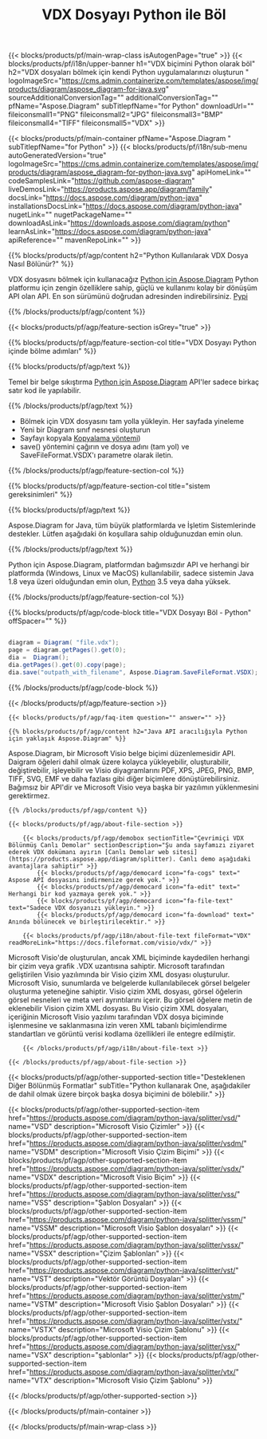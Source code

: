 ﻿---
title: VDX Dosyayı Python ile Böl
weight: 1400
url: /tr/python-java/splitter/vdx/ 
description: Herhangi bir Python tabanlı uygulamada vdx dosyasını bölmek için Python kaynak kodu. 
---
{{< blocks/products/pf/main-wrap-class isAutogenPage="true" >}}
{{< blocks/products/pf/i18n/upper-banner h1="VDX biçimini Python olarak böl" h2="VDX dosyaları bölmek için kendi Python uygulamalarınızı oluşturun " logoImageSrc="https://cms.admin.containerize.com/templates/aspose/img/products/diagram/aspose_diagram-for-java.svg" sourceAdditionalConversionTag="" additionalConversionTag="" pfName="Aspose.Diagram" subTitlepfName="for Python" downloadUrl="" fileiconsmall1="PNG" fileiconsmall2="JPG" fileiconsmall3="BMP" fileiconsmall4="TIFF" fileiconsmall5="VDX" >}}

{{< blocks/products/pf/main-container pfName="Aspose.Diagram " subTitlepfName="for Python" >}}
{{< blocks/products/pf/i18n/sub-menu autoGeneratedVersion="true" logoImageSrc="https://cms.admin.containerize.com/templates/aspose/img/products/diagram/aspose_diagram-for-python-java.svg" apiHomeLink="" codeSamplesLink="https://github.com/aspose-diagram" liveDemosLink="https://products.aspose.app/diagram/family" docsLink="https://docs.aspose.com/diagram/python-java" installationsDocsLink="https://docs.aspose.com/diagram/python-java" nugetLink="" nugetPackageName="" downloadAsLink="https://downloads.aspose.com/diagram/python" learnAsLink="https://docs.aspose.com/diagram/python-java" apiReference="" mavenRepoLink="" >}}

{{% blocks/products/pf/agp/content h2="Python Kullanılarak VDX Dosya Nasıl Bölünür?" %}}

 VDX dosyasını bölmek için kullanacağız
 [Python için Aspose.Diagram](https://products.aspose.com/diagram/python-java/) 
 Python platformu için zengin özelliklere sahip, güçlü ve kullanımı kolay bir dönüşüm API olan API. En son sürümünü doğrudan adresinden indirebilirsiniz.
 [Pypi](https://pypi.org/project/aspose-diagram/) 

{{% /blocks/products/pf/agp/content %}}

{{< blocks/products/pf/agp/feature-section isGrey="true" >}}

{{% blocks/products/pf/agp/feature-section-col title="VDX Dosyayı Python içinde bölme adımları" %}}

{{% blocks/products/pf/agp/text %}}

 Temel bir belge sıkıştırma
 [Python için Aspose.Diagram](https://products.aspose.com/diagram/python-java) 
 API'ler sadece birkaç satır kod ile yapılabilir.

{{% /blocks/products/pf/agp/text %}}

+ Bölmek için VDX dosyasını tam yolla yükleyin.
Her sayfada yineleme
+ Yeni bir Diagram sınıf nesnesi oluşturun
+ Sayfayı kopyala [Kopyalama yöntemi](https://reference.aspose.com/diagram/python-java/asposediagram.api/page#copy(com.aspose.diagram.Page)))
+ save() yöntemini çağırın ve dosya adını (tam yol) ve SaveFileFormat.VSDX'ı parametre olarak iletin.

{{% /blocks/products/pf/agp/feature-section-col %}}

{{% blocks/products/pf/agp/feature-section-col title="sistem gereksinimleri" %}}

{{% blocks/products/pf/agp/text %}}

 Aspose.Diagram for Java, tüm büyük platformlarda ve İşletim Sistemlerinde destekler. Lütfen aşağıdaki ön koşullara sahip olduğunuzdan emin olun.

{{% /blocks/products/pf/agp/text %}}

 Python için Aspose.Diagram, platformdan bağımsızdır API ve herhangi bir platformda (Windows, Linux ve MacOS) kullanılabilir, sadece sistemin Java 1.8 veya üzeri olduğundan emin olun, [Python](https://www.python.org/downloads/) 3.5 veya daha yüksek. 

{{% /blocks/products/pf/agp/feature-section-col %}}

{{% blocks/products/pf/agp/code-block title="VDX Dosyayı Böl - Python" offSpacer="" %}}

```cs

diagram = Diagram( "file.vdx");
page = diagram.getPages().get(0);
dia =  Diagram();
dia.getPages().get(0).copy(page);
dia.save("outpath_with_filename", Aspose.Diagram.SaveFileFormat.VSDX);  


```
{{% /blocks/products/pf/agp/code-block %}}

{{< /blocks/products/pf/agp/feature-section >}}

    {{< blocks/products/pf/agp/faq-item question="" answer="" >}}
 

<!-- aboutfile Starts -->

    {{% blocks/products/pf/agp/content h2="Java API aracılığıyla Python için yaklaşık Aspose.Diagram" %}}

 Aspose.Diagram, bir Microsoft Visio belge biçimi düzenlemesidir API. Daigram öğeleri dahil olmak üzere kolayca yükleyebilir, oluşturabilir, değiştirebilir, işleyebilir ve Visio diyagramlarını PDF, XPS, JPEG, PNG, BMP, TIFF, SVG, EMF ve daha fazlası gibi diğer biçimlere dönüştürebilirsiniz. Bağımsız bir API'dir ve Microsoft Visio veya başka bir yazılımın yüklenmesini gerektirmez.  



    {{% /blocks/products/pf/agp/content %}}

    {{< blocks/products/pf/agp/about-file-section >}}

        {{< blocks/products/pf/agp/demobox sectionTitle="Çevrimiçi VDX Bölünmüş Canlı Demolar" sectionDescription="Şu anda sayfamızı ziyaret ederek VDX dokümanı ayırın [Canlı Demolar web sitesi](https://products.aspose.app/diagram/splitter). Canlı demo aşağıdaki avantajlara sahiptir" >}}
            {{< blocks/products/pf/agp/democard icon="fa-cogs" text=" Aspose API dosyasını indirmenize gerek yok." >}}
            {{< blocks/products/pf/agp/democard icon="fa-edit" text=" Herhangi bir kod yazmaya gerek yok." >}}
            {{< blocks/products/pf/agp/democard icon="fa-file-text" text="Sadece VDX dosyanızı yükleyin." >}}
            {{< blocks/products/pf/agp/democard icon="fa-download" text=" Anında bölünecek ve birleştirilecektir." >}}

        {{< blocks/products/pf/agp/i18n/about-file-text fileFormat="VDX" readMoreLink="https://docs.fileformat.com/visio/vdx/" >}}
Microsoft Visio'de oluşturulan, ancak XML biçiminde kaydedilen herhangi bir çizim veya grafik .VDX uzantısına sahiptir. Microsoft tarafından geliştirilen Visio yazılımında bir Visio çizim XML dosyası oluşturulur. Microsoft Visio, sunumlarda ve belgelerde kullanılabilecek görsel belgeler oluşturma yeteneğine sahiptir. Visio çizim XML dosyası, görsel öğelerin görsel nesneleri ve meta veri ayrıntılarını içerir. Bu görsel öğelere metin de eklenebilir Vision çizim XML dosyası. Bu Visio çizim XML dosyaları, içeriğinin Microsoft Visio yazılımı tarafından VDX dosya biçiminde işlenmesine ve saklanmasına izin veren XML tabanlı biçimlendirme standartları ve görüntü verisi kodlama özellikleri ile entegre edilmiştir. 

        {{< /blocks/products/pf/agp/i18n/about-file-text >}}

    {{< /blocks/products/pf/agp/about-file-section >}}

<!-- aboutfile Ends -->

{{< blocks/products/pf/agp/other-supported-section title="Desteklenen Diğer Bölünmüş Formatlar" subTitle="Python kullanarak One, aşağıdakiler de dahil olmak üzere birçok başka dosya biçimini de bölebilir." >}}

{{< blocks/products/pf/agp/other-supported-section-item href="https://products.aspose.com/diagram/python-java/splitter/vsd/" name="VSD" description="Microsoft Visio Çizimler" >}}
{{< blocks/products/pf/agp/other-supported-section-item href="https://products.aspose.com/diagram/python-java/splitter/vsdm/" name="VSDM" description="Microsoft Visio Çizim Biçimi" >}}
{{< blocks/products/pf/agp/other-supported-section-item href="https://products.aspose.com/diagram/python-java/splitter/vsdx/" name="VSDX" description="Microsoft Visio Biçim" >}}
{{< blocks/products/pf/agp/other-supported-section-item href="https://products.aspose.com/diagram/python-java/splitter/vss/" name="VSS" description="Şablon Dosyaları" >}}
{{< blocks/products/pf/agp/other-supported-section-item href="https://products.aspose.com/diagram/python-java/splitter/vssm/" name="VSSM" description="Microsoft Visio Şablon dosyaları" >}}
{{< blocks/products/pf/agp/other-supported-section-item href="https://products.aspose.com/diagram/python-java/splitter/vssx/" name="VSSX" description="Çizim Şablonları" >}}
{{< blocks/products/pf/agp/other-supported-section-item href="https://products.aspose.com/diagram/python-java/splitter/vst/" name="VST" description="Vektör Görüntü Dosyaları" >}}
{{< blocks/products/pf/agp/other-supported-section-item href="https://products.aspose.com/diagram/python-java/splitter/vstm/" name="VSTM" description="Microsoft Visio Şablon Dosyaları" >}}
{{< blocks/products/pf/agp/other-supported-section-item href="https://products.aspose.com/diagram/python-java/splitter/vstx/" name="VSTX" description="Microsoft Visio Çizim Şablonu" >}}
{{< blocks/products/pf/agp/other-supported-section-item href="https://products.aspose.com/diagram/python-java/splitter/vsx/" name="VSX" description="şablonlar" >}}
{{< blocks/products/pf/agp/other-supported-section-item href="https://products.aspose.com/diagram/python-java/splitter/vtx/" name="VTX" description="Microsoft Visio Çizim Şablonu" >}}

{{< /blocks/products/pf/agp/other-supported-section >}}

{{< /blocks/products/pf/main-container >}}
    
{{< /blocks/products/pf/main-wrap-class >}}